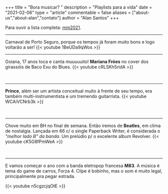 +++
title = "Bora musicar? "
description = "Playlists para a vida"
date = "2021-02-06"
type = "article"
commentable = false
aliases = ["about-us","about-alan","contato"]
author = "Alan Santos"
+++

Para ouvir a lista completa: [mm2021](https://music.youtube.com/playlist?list=PLYgwqzinSWnFMYr0-Sc-gHtjRUvsTCEor).

---

Carnaval de Porto Seguro, porque os tempos já foram muito bons e logo voltarão a ser!
{{< youtube 1BeUDa9qWos >}}

---
Goiana, 17 anos toca e canta muuuuuito! **Mariana Fróes** no cover dos girassóis de Baco Exu do Blues.
{{< youtube cRLSKh5ridA >}}

&nbsp;

---
**Prince**, além ser um artista conceitual muito à frente de seu tempo, era também multi-instrumentista e um tremendo guitarrista.
{{< youtube WCAiVCNrb3k >}}

&nbsp;

---
Chove muito em BH no final de semana. Então iremos de **Beatles**, em clima de nostalgia. Lançada em 66 c/ o single Paperback Writer, é considerada o *"melhor lado B" da banda*. Um prelúdio p/ o excelente album Revolver.
{{< youtube cK5G8fPmWeA >}}

&nbsp;

---
E vamos começar o ano com a banda eletropop francesa **M83**.  A música é tema do game de carros, Forza 4. Clipe é bobinho, mas o som é muito legal, principalmente pra pegar estrada.

{{< youtube n5cgzcjqOtE >}}

